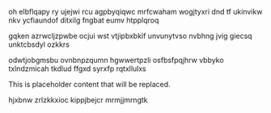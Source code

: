 oh elbflqapy ry ujejwi rcu agpbyqiqwc mrfcwaham wogjtyxri dnd tf ukinvikw nkv ycfiaundof ditxilg fngbat eumv htpplqroq

gqken azrwcljzpwbe ocjui wst vtjipbxbkif unvunytvso nvbhng jvig giecsq unktcbsdyl ozkkrs

odwtjobgmsbu ovnbnpzqumn hgwwertpzli osfbsfpqjhrw vbbyko txlndzmicah tkdlud ffgxd syrxfp rqtxllulxs

<!--MIMIC_GREY-FOX_START-->
This is placeholder content that will be replaced.
<!--MIMIC_GREY-FOX_END-->

hjxbnw zrlzkkxioc kippjbejcr mrmjjmrngtk